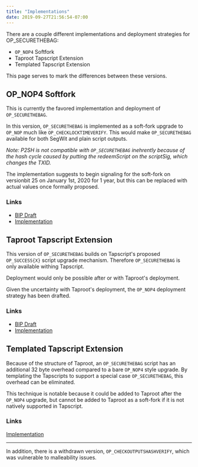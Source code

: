 ```yaml
---
title: "Implementations"
date: 2019-09-27T21:56:54-07:00
---
```


There are a couple different implementations and deployment strategies for OP_SECURETHEBAG:

* `OP_NOP4` Softfork
* Taproot Tapscript Extension 
* Templated Tapscript Extension

This page serves to mark the differences between these versions.

## OP_NOP4 Softfork

This is currently the favored implementation and deployment of `OP_SECURETHEBAG`.

In this version, `OP_SECURETHEBAG` is implemented as a soft-fork upgrade to `OP_NOP` much like
`OP_CHECKLOCKTIMEVERIFY`. This would make `OP_SECURETHEBAG` available for both SegWit and plain
script outputs.

<i>Note: P2SH is not compatible with `OP_SECURETHEBAG` inehrently because of the hash cycle caused
by putting the redeemScript on the scriptSig, which changes the TXID.</i>

The implementation suggests to begin signaling for the soft-fork on versionbit 25 on January 1st,
2020 for 1 year, but this can be replaced with actual values once formally proposed.


### Links
* [BIP Draft](https://github.com/JeremyRubin/bips/blob/op-secure-the-bag-master/bip-secure-the-bag.mediawiki)
* [Implementation](https://github.com/JeremyRubin/bitcoin/tree/securethebag_master)

## Taproot Tapscript Extension

This version of `OP_SECURETHEBAG` builds on Tapscript's proposed `OP_SUCCESS{X}` script upgrade
mechanism. Therefore `OP_SECURETHEBAG` is only available withing Tapscript.

Deployment would only be possible after or with Taproot's deployment.

Given the uncertainty with Taproot's deployment, the `OP_NOP4` deployment strategy has been
drafted.

### Links
* [BIP Draft](https://github.com/JeremyRubin/bips/blob/op-secure-the-bag/bip-secure-the-bag.mediawiki)
* [Implementation](https://github.com/JeremyRubin/bitcoin/tree/secure_the_bag)

## Templated Tapscript Extension

Because of the structure of Taproot, an `OP_SECURETHEBAG` script has an
additional 32 byte overhead compared to a bare `OP_NOP4` style upgrade. By
templating the Tapscripts to support a special case `OP_SECURETHEBAG`, this
overhead can be eliminated.

This technique is notable because it could be added to Taproot after the
`OP_NOP4` upgrade, but cannot be added to Taproot as a soft-fork if it is not
natively supported in Tapscript.

### Links
[Implementation](https://github.com/JeremyRubin/bitcoin/tree/taproot-with-builtin-templates)

---------------

In addition, there is a withdrawn version, `OP_CHECKOUTPUTSHASHVERIFY`, which was vulnerable to
malleability issues.
